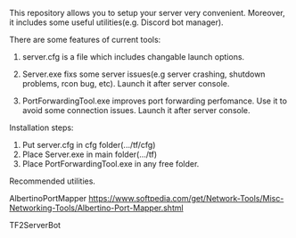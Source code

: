 This repository allows you to setup your server very convenient. Moreover, it includes some useful utilities(e.g. Discord bot manager).

There are some features of current tools:

1) server.cfg is a file which includes changable launch options.

2) Server.exe fixs some server issues(e.g server crashing, shutdown problems, rcon bug, etc). Launch it after server console.

3) PortForwardingTool.exe improves port forwarding perfomance. Use it to avoid some connection issues. Launch it after server console.


Installation steps:

1. Put server.cfg in cfg folder(.../tf/cfg)
2. Place Server.exe in main folder(.../tf)
3. Place PortForwardingTool.exe in any free folder.

Recommended utilities.

AlbertinoPortMapper https://www.softpedia.com/get/Network-Tools/Misc-Networking-Tools/Albertino-Port-Mapper.shtml

TF2ServerBot

